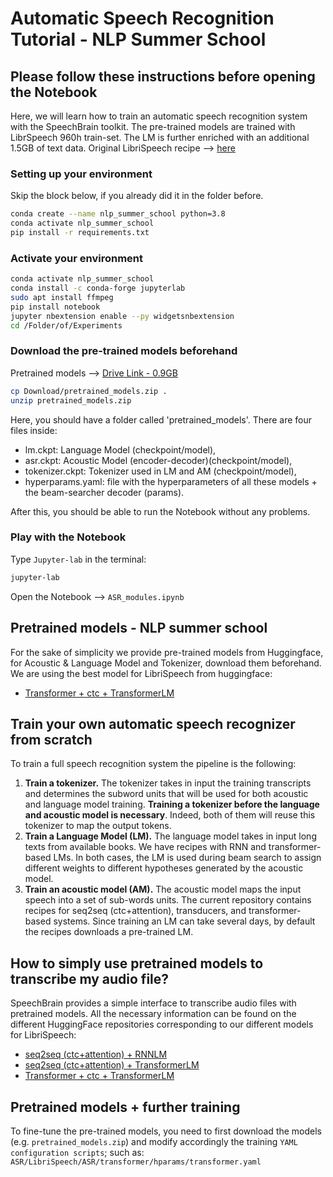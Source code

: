 # Automatic Speech Recognition Tutorial - NLP Summer School

## Please follow these instructions before opening the Notebook

Here, we will learn how to train an automatic speech recognition system with the SpeechBrain toolkit. The pre-trained models are trained with LibrSpeech 960h train-set. The LM is further enriched with an additional 1.5GB of text data. Original LibriSpeech recipe --> [here](https://github.com/speechbrain/speechbrain/tree/develop/recipes/LibriSpeech)

### Setting up your environment

Skip the block below, if you already did it in the folder before.
```bash
conda create --name nlp_summer_school python=3.8
conda activate nlp_summer_school
pip install -r requirements.txt
```
### Activate your environment

```bash
conda activate nlp_summer_school
conda install -c conda-forge jupyterlab
sudo apt install ffmpeg
pip install notebook
jupyter nbextension enable --py widgetsnbextension
cd /Folder/of/Experiments
```
### Download the pre-trained models beforehand

Pretrained models --> [Drive Link - 0.9GB](https://drive.google.com/drive/folders/1tFp7usKJ0qIJ8ofuil9RgNm5lJ080hgc?usp=sharing)

```bash
cp Download/pretrained_models.zip . 
unzip pretrained_models.zip
```

Here, you should have a folder called 'pretrained_models'. There are four files inside: 
- lm.ckpt: Language Model (checkpoint/model),
- asr.ckpt: Acoustic Model (encoder-decoder)(checkpoint/model),
- tokenizer.ckpt: Tokenizer used in LM and AM (checkpoint/model),
- hyperparams.yaml: file with the hyperparameters of all these models + the beam-searcher decoder (params).

After this, you should be able to run the Notebook without any problems.

### Play with the Notebook

Type `Jupyter-lab` in the terminal:
```bash
jupyter-lab
```
Open the Notebook --> `ASR_modules.ipynb`

## Pretrained models - NLP summer school

For the sake of simplicity we provide pre-trained models from Huggingface, for Acoustic & Language Model and Tokenizer, download them beforehand. We are using the best model for LibriSpeech from huggingface:
- [Transformer + ctc + TransformerLM](https://huggingface.co/speechbrain/asr-transformer-transformerlm-librispeech)

## Train your own automatic speech recognizer from scratch 

To train a full speech recognition system the pipeline is the following:
1. **Train a tokenizer.** The tokenizer takes in input the training transcripts and determines the subword units that will be used for both acoustic and language model training. **Training a tokenizer before the language and acoustic model is necessary**. Indeed, both of them will reuse this tokenizer to map the output tokens.
2. **Train a Language Model (LM).** The language model takes in input long texts from available books. We have recipes with RNN and transformer-based LMs. In both cases, the LM is used during beam search to assign different weights to different hypotheses generated by the acoustic model.
3. **Train an acoustic model (AM).** The acoustic model maps the input speech into a set of sub-words units. The current repository contains recipes for seq2seq (ctc+attention), transducers, and transformer-based systems. Since training an LM can take several days, by default the recipes downloads a pre-trained LM.

## How to simply use pretrained models to transcribe my audio file?

SpeechBrain provides a simple interface to transcribe audio files with pretrained models. All the necessary information can be found on the different HuggingFace repositories corresponding to our different models for LibriSpeech:
- [seq2seq (ctc+attention) + RNNLM](https://huggingface.co/speechbrain/asr-crdnn-rnnlm-librispeech)
- [seq2seq (ctc+attention) + TransformerLM](https://huggingface.co/speechbrain/asr-crdnn-transformerlm-librispeech)
- [Transformer + ctc + TransformerLM](https://huggingface.co/speechbrain/asr-transformer-transformerlm-librispeech)

## Pretrained models + further training 

To fine-tune the pre-trained models, you need to first download the models (e.g. `pretrained_models.zip`) and modify accordingly the training `YAML configuration scripts`; such as: `ASR/LibriSpeech/ASR/transformer/hparams/transformer.yaml`
